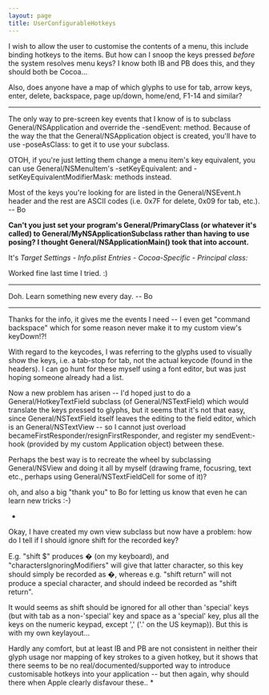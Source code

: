 ```yaml
---
layout: page
title: UserConfigurableHotkeys
---
```


I wish to allow the user to customise the contents of a menu, this include binding hotkeys to the items. But how can I snoop the keys pressed *before* the system resolves menu keys? I know both IB and PB does this, and they should both be Cocoa...

Also, does anyone have a map of which glyphs to use for tab, arrow keys, enter, delete, backspace, page up/down, home/end, F1-14 and similar?

----

The only way to pre-screen key events that I know of is to subclass General/NSApplication and override the -sendEvent: method.  Because of the way the that the General/NSApplication object is created, you'll have to use -poseAsClass: to get it to use your subclass.
  
OTOH, if you're just letting them change a menu item's key equivalent, you can use General/NSMenuItem's -setKeyEquivalent: and -setKeyEquivalentModifierMask: methods instead.

Most of the keys you're looking for are listed in the General/NSEvent.h header and the rest are ASCII codes (i.e. 0x7F for delete, 0x09 for tab, etc.).  -- Bo

**Can't you just set your program's General/PrimaryClass (or whatever it's called) to General/MyNSApplicationSubclass rather than having to use posing? I thought General/NSApplicationMain() took that into account.**

It's  *Target Settings - Info.plist Entries - Cocoa-Specific - Principal class:*

Worked fine last time I tried. :)

----

Doh.  Learn something new every day.  -- Bo

----

Thanks for the info, it gives me the events I need -- I even get "command backspace" which for some reason never make it to my custom view's keyDown!?!

With regard to the keycodes, I was referring to the glyphs used to visually show the keys, i.e. a tab-stop for tab, not the actual keycode (found in the headers). I can go hunt for these myself using a font editor, but was just hoping someone already had a list.

Now a new problem has arisen -- I'd hoped just to do a General/HotkeyTextField subclass (of General/NSTextField) which would translate the keys pressed to glyphs, but it seems that it's not that easy, since General/NSTextField itself leaves the editing to the field editor, which is an General/NSTextView -- so I cannot just overload becameFirstResponder/resignFirstResponder, and register my sendEvent:-hook (provided by my custom Application object) between these.

Perhaps the best way is to recreate the wheel by subclassing General/NSView and doing it all by myself (drawing frame, focusring, text etc., perhaps using General/NSTextFieldCell for some of it)?

oh, and also a big "thank you" to Bo for letting us know that even he can learn new tricks :-)

*
Okay, I have created my own view subclass but now have a problem: how do I tell if I should ignore shift for the recorded key?

E.g. "shift $" produces � (on my keyboard), and "charactersIgnoringModifiers" will give that latter character, so this key should simply be recorded as �, whereas e.g. "shift return" will not produce a special character, and should indeed be recorded as "shift return".

It would seems as shift should be ignored for all other than 'special' keys (but with tab as a non-'special' key and space as a 'special' key, plus all the keys on the numeric keypad, except ',' ('.' on the US keymap)). But this is with my own keylayout...

Hardly any comfort, but at least IB and PB are not consistent in neither their glyph usage nor mapping of key strokes to a given hotkey, but it shows that there seems to be no real/documented/supported way to introduce customisable hotkeys into your application -- but then again, why should there when Apple clearly disfavour these..
*
